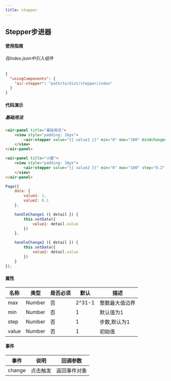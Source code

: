 ```yaml
---
title: stepper
---
```

## Stepper步进器

#### 使用指南

###### 在index.json中引入组件

```JSON
{
  "usingComponents": {
    "air-stepper": "path/to/dist/stepper/index"
  }
}
```


#### 代码演示

##### 基础用法

```HTML
<air-panel title="基础用法">
    <view style="padding: 16px">
        <air-stepper value="{{ value1 }}" min="0" max="100" bindchange="handleChange1" />
    </view>
</air-panel>

<air-panel title="小数">
    <view style="padding: 16px">
        <air-stepper value="{{ value2 }}" min="0" max="100" step="0.2" bindchange="handleChange2" />
    </view>
</air-panel>
```
```js
Page({
    data: {
        value1: 1,
        value2: 0.1
    },

    handleChange1 ({ detail }) {
        this.setData({
            value1: detail.value
        })
    },

    handleChange2 ({ detail }) {
        this.setData({
            value2: detail.value
        })
    }
});
```

#### 属性

名称 | 类型 | 是否必须 | 默认 | 描述
---|---|---|---|---|
max | Number | 否 | 2^31-1 | 整数最大值边界
min | Number | 否 | 1 | 默认值为1
step | Number | 否 | 1 | 步数,默认为1
value | Number | 否 | 1 | 初始值

#### 事件
事件 | 说明 | 回调参数
---|---|---|
change | 点击触发 | 返回事件对象

